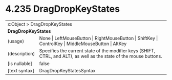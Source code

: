 <html dir="LTR" xmlns:mshelp="http://msdn.microsoft.com/mshelp" xmlns:ddue="http://ddue.schemas.microsoft.com/authoring/2003/5" xmlns:xlink="http://www.w3.org/1999/xlink" xmlns:tool="http://www.microsoft.com/tooltip">

<body>
 <input type="hidden" id="userDataCache" class="userDataStyle">
 <input type="hidden" id="hiddenScrollOffset">
 <img id="dropDownImage" style="display:none; height:0; width:0;" src="../local/drpdown.gif">
 <img id="dropDownHoverImage" style="display:none; height:0; width:0;" src="../local/drpdown_orange.gif">
 <img id="collapseImage" style="display:none; height:0; width:0;" src="../local/collapse.gif">
 <img id="expandImage" style="display:none; height:0; width:0;" src="../local/exp.gif">
 <img id="collapseAllImage" style="display:none; height:0; width:0;" src="../local/collall.gif">
 <img id="expandAllImage" style="display:none; height:0; width:0;" src="../local/expall.gif">
 <img id="copyImage" style="display:none; height:0; width:0;" src="../local/copycode.gif">
 <img id="copyHoverImage" style="display:none; height:0; width:0;" src="../local/copycodeHighlight.gif">
 <div id="header"><h1 class="heading">4.235 DragDropKeyStates</h1></div>

 <div id="mainSection">
 <div id="mainBody">
 <div id="allHistory" class="saveHistory" onsave="saveAll()" onload="loadAll()"></div>
 <p xmlns:wsd="http://wsdev.schemas.microsoft.com/authoring/2008/2" xmlns:msxsl="urn:schemas-microsoft-com:xslt" xmlns:script="urn:script" xmlns:build="urn:build">
 </p>
 <div id="sectionSection0" class="section" name="collapseableSection">
 <content xmlns="http://ddue.schemas.microsoft.com/authoring/2003/5" xmlns:wsd="http://wsdev.schemas.microsoft.com/authoring/2008/2" xmlns:msxsl="urn:schemas-microsoft-com:xslt" xmlns:script="urn:script" xmlns:build="urn:build">
 </content>
 </div>
 <div id="sectionSection1" class="section" name="collapseableSection">
 <content xmlns="http://ddue.schemas.microsoft.com/authoring/2003/5" xmlns:wsd="http://wsdev.schemas.microsoft.com/authoring/2008/2" xmlns:msxsl="urn:schemas-microsoft-com:xslt" xmlns:script="urn:script" xmlns:build="urn:build">
 <table class="ProtocolAuthoredTable" xmlns="">
 <tr><td colspan="2">
<mshelp:link keywords="c0d383e4-fcdb-4546-a06b-81c262fe2a5e" tabindex="0">x:Object</mshelp:link> &gt; <mshelp:link keywords="96f21602-0d8d-40cc-9465-1c4e6b34fb28" tabindex="0">DragDropKeyStates</mshelp:link> </td>
 </tr>
 <tr><td colspan="2">
 <b>DragDropKeyStates</b> </td>
 </tr>
 <tr><td><div class="indent0">(usage)</div></td>
 <td><mshelp:link keywords="09b573bd-d245-48d4-b0e7-661a9fff5e64" tabindex="0">None</mshelp:link> | <mshelp:link keywords="09b573bd-d245-48d4-b0e7-661a9fff5e64" tabindex="0">LeftMouseButton</mshelp:link> | <mshelp:link keywords="09b573bd-d245-48d4-b0e7-661a9fff5e64" tabindex="0">RightMouseButton</mshelp:link> | <mshelp:link keywords="09b573bd-d245-48d4-b0e7-661a9fff5e64" tabindex="0">ShiftKey</mshelp:link> | <mshelp:link keywords="09b573bd-d245-48d4-b0e7-661a9fff5e64" tabindex="0">ControlKey</mshelp:link> | <mshelp:link keywords="09b573bd-d245-48d4-b0e7-661a9fff5e64" tabindex="0">MiddleMouseButton</mshelp:link> | <mshelp:link keywords="09b573bd-d245-48d4-b0e7-661a9fff5e64" tabindex="0">AltKey</mshelp:link></td>
 </tr>
 <tr><td><div class="indent0">(description)</div></td>
 <td>Specifies the current state of the modifier keys (SHIFT, CTRL, and ALT), as well as the state of the mouse buttons.</td>
 </tr>
 <tr><td><div class="indent0">[is nullable]</div></td>
 <td>false</td>
 </tr>
 <tr><td><div class="indent0">[text syntax]</div></td>
 <td><mshelp:link keywords="09b573bd-d245-48d4-b0e7-661a9fff5e64" tabindex="0">DragDropKeyStatesSyntax</mshelp:link></td>
 </tr>
</table>
 </content>
 </div>
 <!--[if gte IE 5]>
 <tool:tip element="languageFilterToolTip" avoidmouse="false"/>
 <![endif]-->
 </div>
 <a name="feedback"></a><span></span>
 </div>
</body></html>
